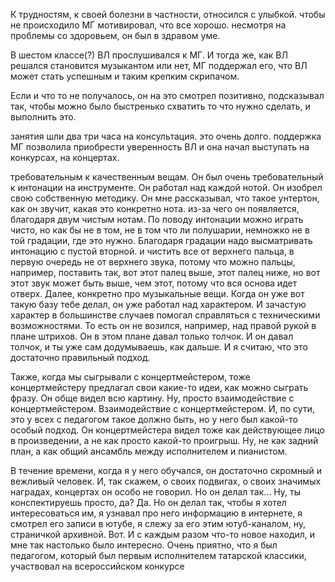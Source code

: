 К трудностям, к своей болезни в частности, относился с улыбкой. чтобы не происходило МГ мотивировал, что все хорошо. несмотря на проблемы со здоровьем, он был в здравом уме.

В шестом классе(?) ВЛ прослушивался к МГ. И тогда же, как ВЛ решался становится музыкантом или нет, МГ поддержал его, что ВЛ может стать успешным и таким крепким скрипачом.

Если и что то не получалось, он на это смотрел позитивно, подсказывал так, чтобы можно было быстренько схватить то что нужно сделать, и выполнить это. 

занятия шли два три часа на консультация. это очень долго.
поддержка МГ позволила приобрести уверенность ВЛ и она начал выступать на конкурсах, на концертах.

требовательным к качественным вещам. Он был очень требовательный к интонации на инструменте. Он работал над каждой нотой. Он изобрел свою собственную методику. Он мне рассказывал, что такое унтертон, как он звучит, какая это конкретно нота. из-за чего он появляется, благодаря двум чистым нотам. По поводу интонации можно играть чисто, но как бы не в том, не в том что ли полушарии, немножко не в той градации, где это нужно. Благодаря градации надо высматривать интонацию с пустой вторной. и чистить все от верхнего пальца, в первую очередь не от верхнего звука, потому что можно пальцы, например, поставить так, вот этот палец выше, этот палец ниже, но вот этот звук может быть выше, чем этот, потому что вся основа идет отверх. Далее, конкретно про музыкальные вещи. Когда он уже вот такую базу тебе делал, он уже работал над характером. И зачастую характер в большинстве случаев помогал справляться с техническими возможностями. То есть он не возился, например, над правой рукой в плане штрихов. Он в этом плане давал только толчок. И он давал толчок, и ты уже сам додумываешь, как дальше. И я считаю, что это достаточно правильный подход.

Также, когда мы сыгрывали с концертмейстером, тоже концертмейстеру предлагал свои какие-то идеи, как можно сыграть фразу. Он обще видел всю картину. Ну, просто взаимодействие с концертмейстером. Взаимодействие с концертмейстером. И, по сути, это у всех с педагогом такое должно быть, но у него был какой-то особый подход. Он концертмейстера видел тоже как действующее лицо в произведении, а не как просто какой-то проигрыш. Ну, не как задний план, а как общий ансамбль между исполнителем и пианистом.

В течение времени, когда я у него обучался, он достаточно скромный и вежливый человек. И, так скажем, о своих подвигах, о своих значимых наградах, концертах он особо не говорил. Но он делал так... Ну, ты конспектируешь просто, да? Да. Но он делал так, чтобы я хотел интересоваться им, я узнавал про него информацию в интернете, я смотрел его записи в ютубе, я слежу за его этим ютуб-каналом, ну, страничкой архивной. Вот. И с каждым разом что-то новое находил, и мне так настолько было интересно. Очень приятно, что я был педагогом, который был первым исполнителем татарской классики, участвовал на всероссийском конкурсе